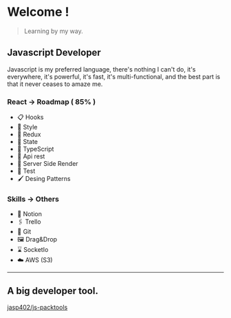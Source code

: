 # Welcome !

> Learning by my way.

## Javascript Developer

Javascript is my preferred language, there's nothing I can't do, it's everywhere, it's powerful, it's fast, it's multi-functional, and the best part is that it never ceases to amaze me.

### React → Roadmap ( 85% )

- 📋 Hooks
- 🎨 Style
- 🔨 Redux
- 🚦 State
- 🔏 TypeScript
- 🍪 Api rest
- 🧲 Server Side Render
- 🚀 Test
- 🖌️ Desing Patterns

### Skills → Others

- 📜 Notion
- 🖇️ Trello
- 🧭 Git
- 🖼️ Drag&Drop
- ⌛ SocketIo
- ☁️ AWS (S3)

---

## A big developer tool.

[jasp402/js-packtools](https://github.com/jasp402/js-packtools)
